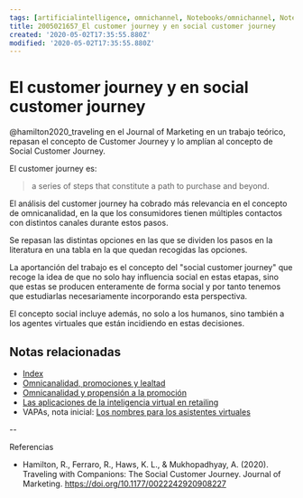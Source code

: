 ```yaml
---
tags: [artificialintelligence, omnichannel, Notebooks/omnichannel, Notebooks/artificialintelligence, virtualagents, customer journey]
title: 2005021657_El customer journey y en social customer journey
created: '2020-05-02T17:35:55.880Z'
modified: '2020-05-02T17:35:55.880Z'
---
```


# El customer journey y en social customer journey

@hamilton2020_traveling en el Journal of Marketing en un trabajo teórico, repasan el concepto de Customer Journey y lo amplían al concepto de Social Customer Journey.

El customer journey es:

>  a series of steps that constitute a path to purchase and beyond.

El análisis del customer journey ha cobrado más relevancia en el concepto de omnicanalidad, en la que los consumidores tienen múltiples contactos con distintos canales durante estos pasos.

Se repasan las distintas opciones en las que se dividen los pasos en la literatura en una tabla en la que quedan recogidas las opciones.

La aportanción del trabajo es el concepto del "social customer journey" que recoge la idea de que no solo hay influencia social en estas etapas, sino que estas se producen enteramente de forma social y por tanto tenemos que estudiarlas necesariamente incorporando esta perspectiva.

El concepto social incluye además, no solo a los humanos, sino también a los agentes virtuales que están incidiendo en estas decisiones.

## Notas relacionadas

- [Index](_2003101705_index.md)
- [Omnicanalidad, promociones y lealtad](2003251201_omnicanalidadylealtad.md)
- [Omnicanalidad y propensión a la promoción](2003251146_omnicanalidadypropension_promocion.md)
- [Las aplicaciones de la inteligencia virtual en retailing](2005021646_aplicacionesIA_probadoresvirtuales.md)
- VAPAs, nota inicial: [Los nombres para los asistentes virtuales](2004030718_nombresasistentesvirtuales.md)

--

Referencias

- Hamilton, R., Ferraro, R., Haws, K. L., & Mukhopadhyay, A. (2020). Traveling with Companions: The Social Customer Journey. Journal of Marketing. https://doi.org/10.1177/0022242920908227
